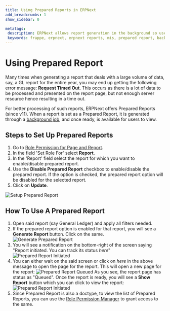 ```yaml
---
title: Using Prepared Reports in ERPNext
add_breadcrumbs: 1
show_sidebar: 0

metatags:
 description: ERPNext allows report generation in the background so users can continue with their usual tasks while the report is being generated for them.
 keywords: frappe, erpnext, erpnext reports, mis, prepared report, background reports
---
```


<!-- add-breadcrumbs -->
# Using Prepared Report

Many times when generating a report that deals with a large volume of data, say, a GL report for the entire year, you may end up getting the following error message: **Request Timed Out**. This occurs as there is a lot of data to be processed and presented on the report page, but not enough server resource hence resulting in a time out.

For better processing of such reports, ERPNext offers Prepared Reports (since v11). When a report is set as a Prepared Report, it is generated through a [background job](https://frappe.io/docs/v12/user/en/guides/app-development/running-background-jobs), and once ready, is available for users to view.

## Steps to Set Up Prepared Reports

1. Go to [Role Permission for Page and Report](/docs/v12/user/manual/en/setting-up/users-and-permissions/role-permission-for-page-and-report).
1. In the field 'Set Role For' select **Report**.
1. In the 'Report' field select the report for which you want to enable/disable prepared report.
1. Use the **Disable Prepared Report** checkbox to enable/disable the prepared report. If the option is checked, the prepared report option will be disabled for the selected report.
1. Click on **Update**.

<img alt="Setup Prepared Report" class="screenshot" src="{{docs_base_url}}/v12/assets/img/articles/set-prep-report.gif">

## How To Use A Prepared Report

1. Open said report (say General Ledger) and apply all filters needed.
1. If the prepared report option is enabled for that report, you will see a **Generate Report** button. Click on the same.
    <img alt="Generate Prepared Report" class="screenshot" src="{{docs_base_url}}/v12/assets/img/articles/prepared-report-generate.png">
1. You will see a notification on the bottom-right of the screen saying "Report initiated. You can track its status _here_"
    <img alt="Prepared Report Initiated" class="screenshot" src="{{docs_base_url}}/v12/assets/img/articles/prepared-report-bg.png">
1. You can either wait on the said screen or click on _here_ in the above message to open the page for the report. This will open a new page for the report:
    <img alt="Prepared Report Queued" class="screenshot" src="{{docs_base_url}}/v12/assets/img/articles/prepared-report-queued.png">
    As you see, the report page has status as "Queued". Once the report is ready, you will see a **Show Report** button which you can click to view the report:
     <img alt="Prepared Report Initiated" class="screenshot" src="{{docs_base_url}}/v12/assets/img/articles/prepared-report-page.png">
1. Since Prepared Report is also a doctype, to view the list of Prepared Reports, you can use the [Role Permission Manager](/docs/v12/user/manual/en/setting-up/users-and-permissions/role-based-permissions) to grant access to the same.
